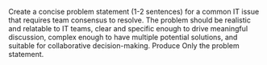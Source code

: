 Create a concise problem statement (1-2 sentences) for a common IT issue that requires team consensus to resolve. The problem should be realistic and relatable to IT teams, clear and specific enough to drive meaningful discussion, complex enough to have multiple potential solutions, and suitable for collaborative decision-making.  Produce Only the problem statement.